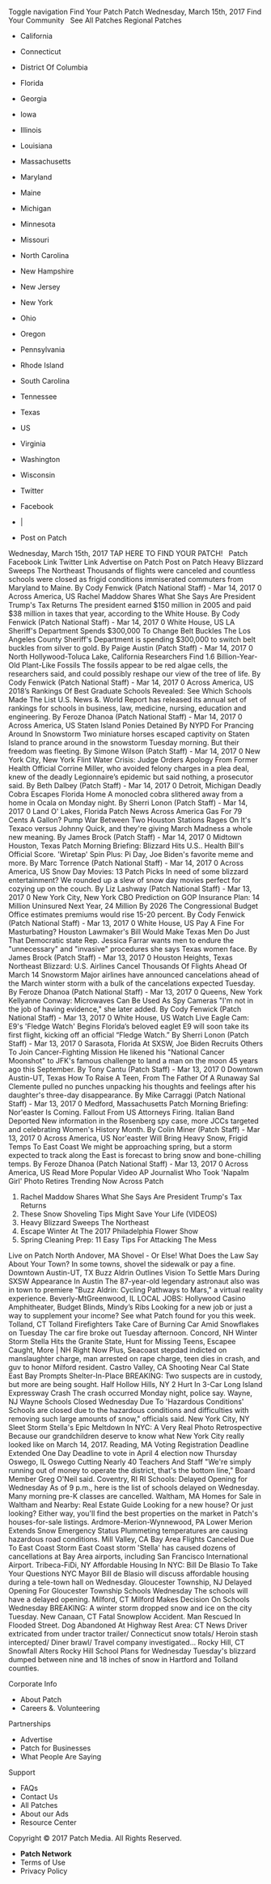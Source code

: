Toggle navigation Find Your Patch Patch Wednesday, March 15th, 2017 Find Your Community   See All Patches Regional Patches

*   California
*   Connecticut
*   District Of Columbia
*   Florida
*   Georgia
*   Iowa
*   Illinois
*   Louisiana
*   Massachusetts
*   Maryland
*   Maine
*   Michigan
*   Minnesota
*   Missouri
*   North Carolina
*   New Hampshire
*   New Jersey
*   New York
*   Ohio
*   Oregon
*   Pennsylvania
*   Rhode Island
*   South Carolina
*   Tennessee
*   Texas
*   US
*   Virginia
*   Washington
*   Wisconsin

*   Twitter
*   Facebook
*   |
*   Post on Patch

Wednesday, March 15th, 2017 TAP HERE TO FIND YOUR PATCH!   Patch Facebook Link Twitter Link Advertise on Patch Post on Patch Heavy Blizzard Sweeps The Northeast Thousands of flights were canceled and countless schools were closed as frigid conditions immiserated commuters from Maryland to Maine. By Cody Fenwick (Patch National Staff) - Mar 14, 2017 0 Across America, US Rachel Maddow Shares What She Says Are President Trump's Tax Returns The president earned $150 million in 2005 and paid $38 million in taxes that year, according to the White House. By Cody Fenwick (Patch National Staff) - Mar 14, 2017 0 White House, US LA Sheriff's Department Spends $300,000 To Change Belt Buckles The Los Angeles County Sheriff's Department is spending $300,000 to switch belt buckles from silver to gold. By Paige Austin (Patch Staff) - Mar 14, 2017 0 North Hollywood-Toluca Lake, California Researchers Find 1.6 Billion-Year-Old Plant-Like Fossils The fossils appear to be red algae cells, the researchers said, and could possibly reshape our view of the tree of life. By Cody Fenwick (Patch National Staff) - Mar 14, 2017 0 Across America, US 2018’s Rankings Of Best Graduate Schools Revealed: See Which Schools Made The List U.S. News &. World Report has released its annual set of rankings for schools in business, law, medicine, nursing, education and engineering. By Feroze Dhanoa (Patch National Staff) - Mar 14, 2017 0 Across America, US Staten Island Ponies Detained By NYPD For Prancing Around In Snowstorm Two miniature horses escaped captivity on Staten Island to prance around in the snowstorm Tuesday morning. But their freedom was fleeting. By Simone Wilson (Patch Staff) - Mar 14, 2017 0 New York City, New York Flint Water Crisis: Judge Orders Apology From Former Health Official Corrine Miller, who avoided felony charges in a plea deal, knew of the deadly Legionnaire’s epidemic but said nothing, a prosecutor said. By Beth Dalbey (Patch Staff) - Mar 14, 2017 0 Detroit, Michigan Deadly Cobra Escapes Florida Home A monocled cobra slithered away from a home in Ocala on Monday night. By Sherri Lonon (Patch Staff) - Mar 14, 2017 0 Land O' Lakes, Florida Patch News Across America Gas For 79 Cents A Gallon? Pump War Between Two Houston Stations Rages On It's Texaco versus Johnny Quick, and they're giving March Madness a whole new meaning. By James Brock (Patch Staff) - Mar 14, 2017 0 Midtown Houston, Texas Patch Morning Briefing: Blizzard Hits U.S.. Health Bill's Official Score. 'Wiretap' Spin Plus: Pi Day, Joe Biden's favorite meme and more. By Marc Torrence (Patch National Staff) - Mar 14, 2017 0 Across America, US Snow Day Movies: 13 Patch Picks In need of some blizzard entertainment? We rounded up a slew of snow day movies perfect for cozying up on the couch. By Liz Lashway (Patch National Staff) - Mar 13, 2017 0 New York City, New York CBO Prediction on GOP Insurance Plan: 14 Million Uninsured Next Year, 24 Million By 2026 The Congressional Budget Office estimates premiums would rise 15-20 percent. By Cody Fenwick (Patch National Staff) - Mar 13, 2017 0 White House, US Pay A Fine For Masturbating? Houston Lawmaker's Bill Would Make Texas Men Do Just That Democratic state Rep. Jessica Farrar wants men to endure the "unnecessary" and "invasive" procedures she says Texas women face. By James Brock (Patch Staff) - Mar 13, 2017 0 Houston Heights, Texas Northeast Blizzard: U.S. Airlines Cancel Thousands Of Flights Ahead Of March 14 Snowstorm Major airlines have announced cancelations ahead of the March winter storm with a bulk of the cancelations expected Tuesday. By Feroze Dhanoa (Patch National Staff) - Mar 13, 2017 0 Queens, New York Kellyanne Conway: Microwaves Can Be Used As Spy Cameras "I'm not in the job of having evidence," she later added. By Cody Fenwick (Patch National Staff) - Mar 13, 2017 0 White House, US Watch Live Eagle Cam: E9's 'Fledge Watch' Begins Florida’s beloved eaglet E9 will soon take its first flight, kicking off an official “Fledge Watch.” By Sherri Lonon (Patch Staff) - Mar 13, 2017 0 Sarasota, Florida At SXSW, Joe Biden Recruits Others To Join Cancer-Fighting Mission He likened his "National Cancer Moonshot" to JFK's famous challenge to land a man on the moon 45 years ago this September. By Tony Cantu (Patch Staff) - Mar 13, 2017 0 Downtown Austin-UT, Texas How To Raise A Teen, From The Father Of A Runaway Sal Clemente pulled no punches unpacking his thoughts and feelings after his daughter's three-day disappearance. By Mike Carraggi (Patch National Staff) - Mar 13, 2017 0 Medford, Massachusetts Patch Morning Briefing: Nor'easter Is Coming. Fallout From US Attorneys Firing. Italian Band Deported New information in the Rosenberg spy case, more JCCs targeted and celebrating Women's History Month. By Colin Miner (Patch Staff) - Mar 13, 2017 0 Across America, US Nor'easter Will Bring Heavy Snow, Frigid Temps To East Coast We might be approaching spring, but a storm expected to track along the East is forecast to bring snow and bone-chilling temps. By Feroze Dhanoa (Patch National Staff) - Mar 13, 2017 0 Across America, US Read More Popular Video AP Journalist Who Took 'Napalm Girl' Photo Retires Trending Now Across Patch

1.  Rachel Maddow Shares What She Says Are President Trump's Tax Returns
2.  These Snow Shoveling Tips Might Save Your Life (VIDEOS)
3.  Heavy Blizzard Sweeps The Northeast
4.  Escape Winter At The 2017 Philadelphia Flower Show
5.  Spring Cleaning Prep: 11 Easy Tips For Attacking The Mess

Live on Patch North Andover, MA Shovel - Or Else! What Does the Law Say About Your Town? In some towns, shovel the sidewalk or pay a fine. Downtown Austin-UT, TX Buzz Aldrin Outlines Vision To Settle Mars During SXSW Appearance In Austin The 87-year-old legendary astronaut also was in town to premiere "Buzz Aldrin: Cycling Pathways to Mars," a virtual reality experience. Beverly-MtGreenwood, IL LOCAL JOBS: Hollywood Casino Amphitheater, Budget Blinds, Mindy’s Ribs Looking for a new job or just a way to supplement your income? See what Patch found for you this week. Tolland, CT Tolland Firefighters Take Care of Burning Car Amid Snowflakes on Tuesday The car fire broke out Tuesday afternoon. Concord, NH Winter Storm Stella Hits the Granite State, Hunt for Missing Teens, Escapee Caught, More | NH Right Now Plus, Seacoast stepdad indicted on manslaughter charge, man arrested on rape charge, teen dies in crash, and guv to honor Milford resident. Castro Valley, CA Shooting Near Cal State East Bay Prompts Shelter-In-Place BREAKING: Two suspects are in custody, but more are being sought. Half Hollow Hills, NY 2 Hurt In 3-Car Long Island Expressway Crash The crash occurred Monday night, police say. Wayne, NJ Wayne Schools Closed Wednesday Due To 'Hazardous Conditions' Schools are closed due to the hazardous conditions and difficulties with removing such large amounts of snow," officials said. New York City, NY Sleet Storm Stella's Epic Meltdown In NYC: A Very Real Photo Retrospective Because our grandchildren deserve to know what New York City really looked like on March 14, 2017. Reading, MA Voting Registration Deadline Extended One Day Deadline to vote in April 4 election now Thursday Oswego, IL Oswego Cutting Nearly 40 Teachers And Staff "We're simply running out of money to operate the district, that's the bottom line," Board Member Greg O'Neil said. Coventry, RI RI Schools: Delayed Opening for Wednesday As of 9 p.m., here is the list of schools delayed on Wednesday. Many morning pre-K classes are cancelled. Waltham, MA Homes for Sale in Waltham and Nearby: Real Estate Guide Looking for a new house? Or just looking? Either way, you'll find the best properties on the market in Patch's houses-for-sale listings. Ardmore-Merion-Wynnewood, PA Lower Merion Extends Snow Emergency Status Plummeting temperatures are causing hazardous road conditions. Mill Valley, CA Bay Area Flights Canceled Due To East Coast Storm East Coast storm 'Stella' has caused dozens of cancellations at Bay Area airports, including San Francisco International Airport. Tribeca-FiDi, NY Affordable Housing In NYC: Bill De Blasio To Take Your Questions NYC Mayor Bill de Blasio will discuss affordable housing during a tele-town hall on Wednesday. Gloucester Township, NJ Delayed Opening For Gloucester Township Schools Wednesday The schools will have a delayed opening. Milford, CT Milford Makes Decision On Schools Wednesday BREAKING: A winter storm dropped snow and ice on the city Tuesday. New Canaan, CT Fatal Snowplow Accident. Man Rescued In Flooded Street. Dog Abandoned At Highway Rest Area: CT News Driver extricated from under tractor trailer/ Connecticut snow totals/ Heroin stash intercepted/ Diner brawl/ Travel company investigated... Rocky Hill, CT Snowfall Alters Rocky Hill School Plans for Wednesday Tuesday's blizzard dumped between nine and 18 inches of snow in Hartford and Tolland counties.

Corporate Info

*   About Patch
*   Careers &. Volunteering

Partnerships

*   Advertise
*   Patch for Businesses
*   What People Are Saying

Support

*   FAQs
*   Contact Us
*   All Patches
*   About our Ads
*   Resource Center

Copyright © 2017 Patch Media. All Rights Reserved.

*   **Patch Network**
*   Terms of Use
*   Privacy Policy